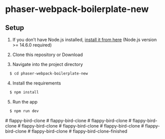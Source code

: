 # phaser-webpack-boilerplate-new

## Setup

1. If you don’t have Node.js installed, [install it from here](https://nodejs.org/en/) (Node.js version >= 14.6.0 required)

2. Clone this repository or Download

3. Navigate into the project directory

```bash
  $ cd phaser-webpack-boilerplate-new
```

4. Install the requirements

```bash
  $ npm install
```

5. Run the app

```bash
  $ npm run dev
```
#   f l a p p y - b i r d - c l o n e  
 #   f l a p p y - b i r d - c l o n e  
 #   f l a p p y - b i r d - c l o n e  
 #   f l a p p y - b i r d - c l o n e  
 #   f l a p p y - b i r d - c l o n e  
 #   f l a p p y - b i r d - c l o n e  
 #   f l a p p y - b i r d - c l o n e  
 #   f l a p p y - b i r d - c l o n e  
 #   f l a p p y - b i r d - c l o n e  
 # flappy-bird-clone-finished
